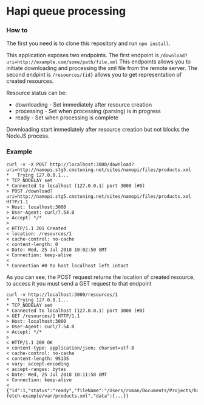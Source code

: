 # Hapi queue processing

### How to
The first you need is to clone this repository and run
`npm install`.

This application exposes two endpoints.
The first endpoint is `/download?uri=http://example.com/some/path/file.xml`
This endpoints allows you to initiate downloading and processing the xml file from the remote server.
The second endpint is `/resources/{id}` allows you to get representation of created resources.

Resource status can be:
* downloading - Set immediately after resource creation
* processing - Set when processing (parsing) is in progress
* ready - Set when processing is complete

Downloading start immediately after resource creation but not blocks the NodeJS process.

### Example
```
curl -v -X POST http://localhost:3000/download?uri=http://namopi.stg5.cmstuning.net/sites/namopi/files/products.xml
*   Trying 127.0.0.1...
* TCP_NODELAY set
* Connected to localhost (127.0.0.1) port 3000 (#0)
> POST /download?uri=http://namopi.stg5.cmstuning.net/sites/namopi/files/products.xml HTTP/1.1
> Host: localhost:3000
> User-Agent: curl/7.54.0
> Accept: */*
> 
< HTTP/1.1 201 Created
< location: /resources/1
< cache-control: no-cache
< content-length: 0
< Date: Wed, 25 Jul 2018 10:02:50 GMT
< Connection: keep-alive
< 
* Connection #0 to host localhost left intact
```

As you can see, the POST request returns the location of created resource, to access it you must send a GET request to that endpoint

```
curl -v http://localhost:3000/resources/1
*   Trying 127.0.0.1...
* TCP_NODELAY set
* Connected to localhost (127.0.0.1) port 3000 (#0)
> GET /resources/1 HTTP/1.1
> Host: localhost:3000
> User-Agent: curl/7.54.0
> Accept: */*
> 
< HTTP/1.1 200 OK
< content-type: application/json; charset=utf-8
< cache-control: no-cache
< content-length: 95135
< vary: accept-encoding
< accept-ranges: bytes
< Date: Wed, 25 Jul 2018 10:11:58 GMT
< Connection: keep-alive
< 
{"id":1,"status":"ready","fileName":"/Users/roman/Documents/Projects/hapi-fetch-example/var/products.xml","data":{...}}

```